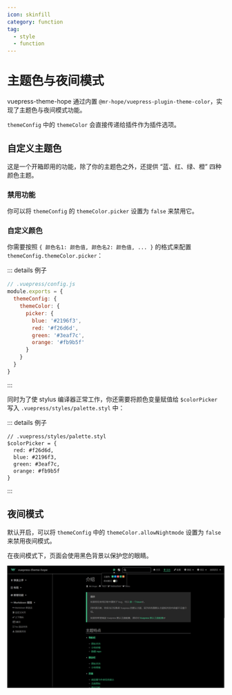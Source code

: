 ```yaml
---
icon: skinfill
category: function
tag:
  - style
  - function
---
```


# 主题色与夜间模式

vuepress-theme-hope 通过内置 `@mr-hope/vuepress-plugin-theme-color`，实现了主题色与夜间模式功能。

`themeConfig` 中的 `themeColor` 会直接传递给插件作为插件选项。

## 自定义主题色

这是一个开箱即用的功能，除了你的主题色之外，还提供 “蓝、红、绿、橙” 四种颜色主题。

### 禁用功能

你可以将 `themeConfig` 的 `themeColor.picker` 设置为 `false` 来禁用它。

### 自定义颜色

你需要按照 `{ 颜色名1: 颜色值, 颜色名2: 颜色值, ... }` 的格式来配置 `themeConfig.themeColor.picker`：

::: details 例子

```js {5-10}
// .vuepress/config.js
module.exports = {
  themeConfig: {
    themeColor: {
      picker: {
        blue: '#2196f3',
        red: '#f26d6d',
        green: '#3eaf7c',
        orange: '#fb9b5f'
      }
    }
  }
}
```

:::

同时为了使 stylus 编译器正常工作，你还需要将颜色变量赋值给 `$colorPicker` 写入 `.vuepress/styles/palette.styl` 中：

::: details 例子

```stylus
// .vuepress/styles/palette.styl
$colorPicker = {
  red: #f26d6d,
  blue: #2196f3,
  green: #3eaf7c,
  orange: #fb9b5f
}
```

:::

## 夜间模式

默认开启，可以将 `themeConfig` 中的 `themeColor.allowNightmode` 设置为 `false` 来禁用夜间模式。

在夜间模式下，页面会使用黑色背景以保护您的眼睛。

![夜间模式](./assets/nightmode.png)
